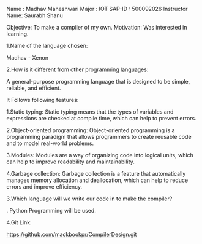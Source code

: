 Name : Madhav Maheshwari
Major : IOT
SAP-ID : 500092026
Instructor Name: Saurabh Shanu

Objective: To make a compiler of my own.
Motivation: Was interested in learning.

1.Name of the language chosen:

Madhav - Xenon

2.How is it different from other programming languages:

A general-purpose programming language that is designed to be simple, reliable, and efficient.

It Follows following features:

1.Static typing: Static typing means that the types of variables and expressions are checked at compile time, which can help to prevent errors.

2.Object-oriented programming: Object-oriented programming is a programming paradigm that allows programmers to create reusable code and to model real-world problems.

3.Modules: Modules are a way of organizing code into logical units, which can help to improve readability and maintainability.

4.Garbage collection: Garbage collection is a feature that automatically manages memory allocation and deallocation, which can help to reduce errors and improve efficiency.

3.Which language will we write our code in to make the compiler?

. Python Programming will be used.

4.Git Link:

https://github.com/mackbookpr/CompilerDesign.git

